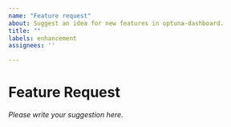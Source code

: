 ```yaml
---
name: "Feature request"
about: Suggest an idea for new features in optuna-dashboard.
title: ""
labels: enhancement
assignees: ''

---
```


# Feature Request

*Please write your suggestion here.*
